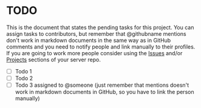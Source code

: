 # TODO

This is the document that states the pending tasks for this project. You can assign tasks to contributors, but remember that @githubname mentions don't work in markdown documents in the same way as in GitHub comments and you need to notify people and link manually to their profiles. If you are going to work more people consider using the [Issues][] and/or [Projects][issues] sections of your server repo. 

- [ ] Todo 1
- [ ] Todo 2
- [ ] Todo 3 assigned to @someone (just remember that mentions doesn't work in markdown documents in GitHub, so you have to link the person manually)

[Issues]: https://github.com/your/project/issues
[issues]: https://github.com/your/project/projecs
